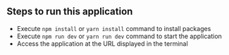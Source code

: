 ## Steps to run this application


- Execute `npm install` or `yarn install` command to install packages
- Execute `npm run dev` or `yarn run dev` command to start the application
- Access the application at the URL displayed in the terminal

